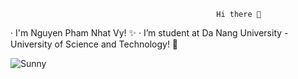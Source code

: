                                                   Hi there 👋
· I'm Nguyen Pham Nhat Vy! ✨
· I’m student at Da Nang University - University of Science and Technology! 🌱



<picture>
 <source media="(prefers-color-scheme: dark)" srcset="[https://khoinguonsangtao.vn/wp-content/uploads/2022/10/hinh-anh-mat-troi-cute.jpg](https://vi.pngtree.com/freepng/lovely-yellow-sun-material_4388910.html)">
 <source media="(prefers-color-scheme: light)" srcset="[https://khoinguonsangtao.vn/wp-content/uploads/2022/10/hinh-anh-mat-troi-cute.jpg](https://vi.pngtree.com/freepng/lovely-yellow-sun-material_4388910.html)">
 <img alt="Sunny" src="[https://khoinguonsangtao.vn/wp-content/uploads/2022/10/hinh-anh-mat-troi-cute.jpg](https://vi.pngtree.com/freepng/lovely-yellow-sun-material_4388910.html)">
</picture>
